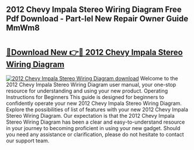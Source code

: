 ## 2012 Chevy Impala Stereo Wiring Diagram Free Pdf Download - Part-lel New Repair Owner Guide MmWm8

# <h2><a href="http://dfhst4n.blite.top/?on=2012+Chevy+Impala+Stereo+Wiring+Diagram">🔗Download New 👉🔴 2012 Chevy Impala Stereo Wiring Diagram</a></h2>

[![2012 Chevy Impala Stereo Wiring Diagram download](https://i.imgur.com/lujVjoI.png)](http://dfhst4n.blite.top/?on=2012+Chevy+Impala+Stereo+Wiring+Diagram)
Welcome to the 2012 Chevy Impala Stereo Wiring Diagram user manual, your one-stop resource for understanding and using your new product. Operating Instructions for Beginners This guide is designed for beginners to confidently operate your new 2012 Chevy Impala Stereo Wiring Diagram. Explore the possibilities of list of features with your new 2012 Chevy Impala Stereo Wiring Diagram. Our expectation is that the 2012 Chevy Impala Stereo Wiring Diagram has been a clear and easy-to-understand resource in your journey to becoming proficient in using your new gadget. Should you need any assistance or clarification, please do not hesitate to contact our support team.
